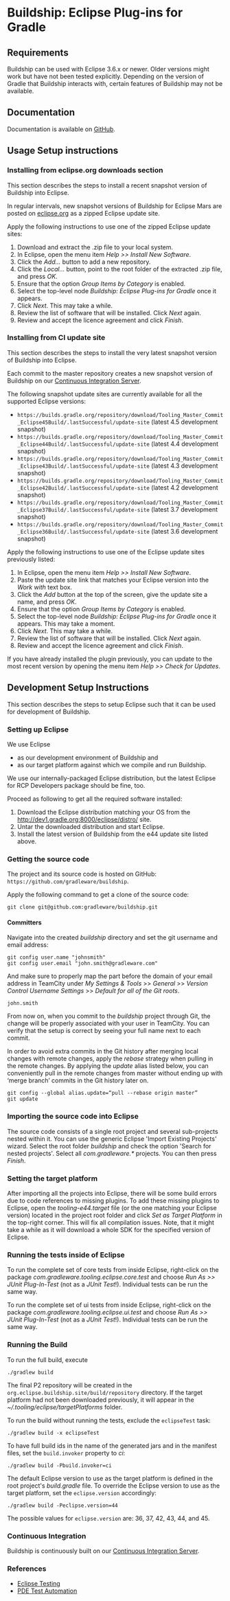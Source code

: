 # Buildship: Eclipse Plug-ins for Gradle

## Requirements

Buildship can be used with Eclipse 3.6.x or newer. Older versions might work but have not been tested explicitly. Depending on the version of Gradle that
Buildship interacts with, certain features of Buildship may not be available.


## Documentation

Documentation is available on [GitHub](https://github.com/eclipse/buildship).


## Usage Setup instructions

### Installing from eclipse.org downloads section

This section describes the steps to install a recent snapshot version of Buildship into Eclipse.

In regular intervals, new snapshot versions of Buildship for Eclipse Mars are
posted on [eclipse.org](https://projects.eclipse.org/projects/tools.buildship/downloads) as a zipped Eclipse update site.

Apply the following instructions to use one of the zipped Eclipse update sites:

 1. Download and extract the .zip file to your local system.
 1. In Eclipse, open the menu item _Help >> Install New Software_.
 1. Click the _Add..._ button to add a new repository.
 1. Click the _Local..._ button, point to the root folder of the extracted .zip file, and press _OK_.
 1. Ensure that the option _Group Items by Category_ is enabled.
 1. Select the top-level node _Buildship: Eclipse Plug-ins for Gradle_ once it appears.
 1. Click _Next_. This may take a while.
 1. Review the list of software that will be installed. Click _Next_ again.
 1. Review and accept the licence agreement and click _Finish_.

### Installing from CI update site

This section describes the steps to install the very latest snapshot version of Buildship into Eclipse.

Each commit to the master repository creates a new snapshot version of Buildship on
our [Continuous Integration Server](https://builds.gradle.org/project.html?projectId=Tooling_Master_Eclipse&tab=projectOverview).

The following snapshot update sites are currently available for all the supported Eclipse versions:
  * `https://builds.gradle.org/repository/download/Tooling_Master_Commit_Eclipse45Build/.lastSuccessful/update-site` (latest 4.5 development snapshot)
  * `https://builds.gradle.org/repository/download/Tooling_Master_Commit_Eclipse44Build/.lastSuccessful/update-site` (latest 4.4 development snapshot)
  * `https://builds.gradle.org/repository/download/Tooling_Master_Commit_Eclipse43Build/.lastSuccessful/update-site` (latest 4.3 development snapshot)
  * `https://builds.gradle.org/repository/download/Tooling_Master_Commit_Eclipse42Build/.lastSuccessful/update-site` (latest 4.2 development snapshot)
  * `https://builds.gradle.org/repository/download/Tooling_Master_Commit_Eclipse37Build/.lastSuccessful/update-site` (latest 3.7 development snapshot)
  * `https://builds.gradle.org/repository/download/Tooling_Master_Commit_Eclipse36Build/.lastSuccessful/update-site` (latest 3.6 development snapshot)

Apply the following instructions to use one of the Eclipse update sites previously listed:

 1. In Eclipse, open the menu item _Help >> Install New Software_.
 1. Paste the update site link that matches your Eclipse version into the _Work with_ text box.
 1. Click the _Add_ button at the top of the screen, give the update site a name, and press _OK_.
 1. Ensure that the option _Group Items by Category_ is enabled.
 1. Select the top-level node _Buildship: Eclipse Plug-ins for Gradle_ once it appears. This may take a moment.
 1. Click _Next_. This may take a while.
 1. Review the list of software that will be installed. Click _Next_ again.
 1. Review and accept the licence agreement and click _Finish_.

If you have already installed the plugin previously, you can update to the most recent version by opening the menu item _Help >> Check for Updates_.


## Development Setup Instructions

This section describes the steps to setup Eclipse such that it can be used for development of Buildship.

### Setting up Eclipse

We use Eclipse

 - as our development environment of Buildship and
 - as our target platform against which we compile and run Buildship.

We use our internally-packaged Eclipse distribution, but the latest Eclipse for RCP Developers package should be fine, too.

Proceed as following to get all the required software installed:

 1. Download the Eclipse distribution matching your OS from the http://dev1.gradle.org:8000/eclipse/distro/ site.
 1. Untar the downloaded distribution and start Eclipse.
 1. Install the latest version of Buildship from the e44 update site listed above.

### Getting the source code

The project and its source code is hosted on GitHub: `https://github.com/gradleware/buildship`.

Apply the following command to get a clone of the source code:

    git clone git@github.com:gradleware/buildship.git

#### Committers

Navigate into the created _buildship_ directory and set the git username and email address:

    git config user.name "johnsmith"
    git config user.email "john.smith@gradleware.com"

And make sure to properly map the part before the domain of your email address in TeamCity under _My Settings & Tools_ >>
_General_ >> _Version Control Username Settings_ >> _Default for all of the Git roots_.

    john.smith

From now on, when you commit to the _buildship_ project through Git, the change will be properly associated with your user in
TeamCity. You can verify that the setup is correct by seeing your full name next to each commit.

In order to avoid extra commits in the Git history after merging local changes with remote changes, apply the
_rebase_ strategy when pulling in the remote changes. By applying the _update_ alias listed below, you can conveniently
pull in the remote changes from master without ending up with ‘merge branch’ commits in the Git history later on.

    git config --global alias.update=“pull --rebase origin master”
    git update

### Importing the source code into Eclipse

The source code consists of a single root project and several sub-projects nested within it. You can use the
generic Eclipse 'Import Existing Projects' wizard. Select the root folder _buildship_ and
check the option 'Search for nested projects'. Select all _com.gradleware.*_ projects. You
can then press _Finish_.

### Setting the target platform

After importing all the projects into Eclipse, there will be some build errors due to code references to missing
plugins. To add these missing plugins to Eclipse, open the _tooling-e44.target_ file (or the one matching your
Eclipse version) located in the project root folder and click _Set as Target Platform_ in the top-right corner. This
will fix all compilation issues. Note, that it might take a while as it will download a whole SDK for the specified
version of Eclipse.

### Running the tests inside of Eclipse

To run the complete set of core tests from inside Eclipse, right-click
on the package _com.gradleware.tooling.eclipse.core.test_ and choose _Run As >> JUnit Plug-In-Test_
(not as a _JUnit Test_!). Individual tests can be run the same way.

To run the complete set of ui tests from inside Eclipse, right-click
on the package _com.gradleware.tooling.eclipse.ui.test_ and choose _Run As >> JUnit Plug-In-Test_
(not as a _JUnit Test_!). Individual tests can be run the same way.

### Running the Build

To run the full build, execute

    ./gradlew build

The final P2 repository will be created in the `org.eclipse.buildship.site/build/repository` directory. If
the target platform had not been downloaded previously, it will appear in the _~/.tooling/eclipse/targetPlatforms_ folder.

To run the build without running the tests, exclude the `eclipseTest` task:

    ./gradlew build -x eclipseTest

To have full build ids in the name of the generated jars and in the manifest files, set the `build.invoker` property to _ci_:

    ./gradlew build -Pbuild.invoker=ci

The default Eclipse version to use as the target platform is defined in the root project's _build.gradle_ file. To override the
Eclipse version to use as the target platform, set the `eclipse.version` accordingly:

    ./gradlew build -Peclipse.version=44

The possible values for `eclipse.version` are: 36, 37, 42, 43, 44, and 45.

### Continuous Integration

Buildship is continuously built on our [Continuous Integration Server](https://builds.gradle.org/project.html?projectId=Tooling_Buildship&tab=projectOverview).

### References

* [Eclipse Testing](http://wiki.eclipse.org/Eclipse/Testing)
* [PDE Test Automation](http://www.eclipse.org/articles/article.php?file=Article-PDEJUnitAntAutomation/index.html)

